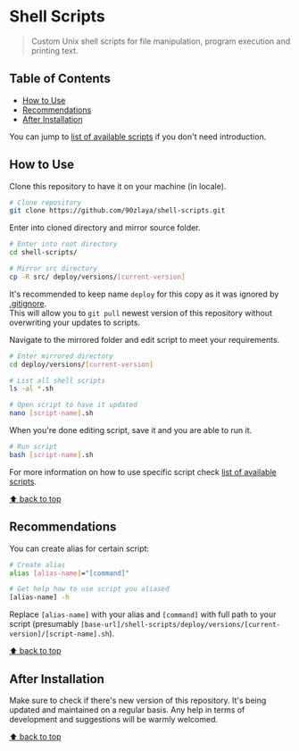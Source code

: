 # Shell Scripts
> Custom Unix shell scripts for file manipulation, program execution and printing text.

## Table of Contents

* [How to Use](#how-to-use)
* [Recommendations](#recommendations)
* [After Installation](#after-installation)

You can jump to [list of available scripts] if you don't need introduction.

## How to Use

Clone this repository to have it on your machine (in locale).

```bash
# Clone repository
git clone https://github.com/90zlaya/shell-scripts.git
```

Enter into cloned directory and mirror source folder.

```bash
# Enter into root directory
cd shell-scripts/

# Mirror src directory
cp -R src/ deploy/versions/[current-version]
```

It's recommended to keep name `deploy` for this copy as it was ignored by [.gitignore](.gitignore). \
This will allow you to `git pull` newest version of this repository without overwriting your updates to scripts.

Navigate to the mirrored folder and edit script to meet your requirements.

```bash
# Enter mirrored directory
cd deploy/versions/[current-version]

# List all shell scripts
ls -al *.sh

# Open script to have it updated
nano [script-name].sh
```

When you're done editing script, save it and you are able to run it.

```bash
# Run script
bash [script-name].sh
```

For more information on how to use specific script check [list of available scripts].

[⬆ back to top](#table-of-contents)

## Recommendations

You can create alias for certain script:

```bash
# Create alias
alias [alias-name]="[command]"

# Get help how to use script you aliased
[alias-name] -h
```

Replace `[alias-name]` with your alias and `[command]` with full path to your script (presumably `[base-url]/shell-scripts/deploy/versions/[current-version]/[script-name].sh`).

[⬆ back to top](#table-of-contents)

## After Installation

Make sure to check if there's new version of this repository. It's being updated and maintained on a regular basis. Any help in terms of development and suggestions will be warmly welcomed.

[⬆ back to top](#table-of-contents)

[list of available scripts]: ./src/README.md#table-of-contents
